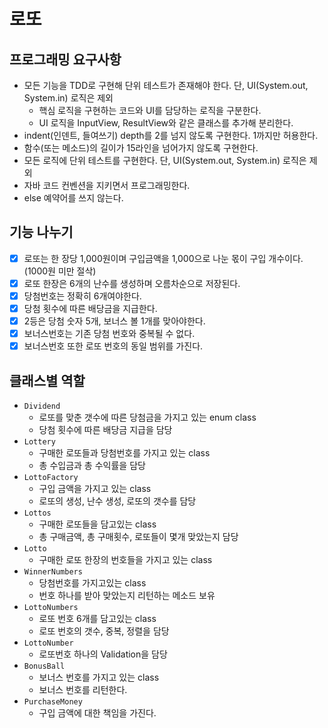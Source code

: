 # 로또
## 프로그래밍 요구사항
* 모든 기능을 TDD로 구현해 단위 테스트가 존재해야 한다. 단, UI(System.out, System.in) 로직은 제외
  * 핵심 로직을 구현하는 코드와 UI를 담당하는 로직을 구분한다.
  * UI 로직을 InputView, ResultView와 같은 클래스를 추가해 분리한다.
* indent(인덴트, 들여쓰기) depth를 2를 넘지 않도록 구현한다. 1까지만 허용한다.
* 함수(또는 메소드)의 길이가 15라인을 넘어가지 않도록 구현한다.
* 모든 로직에 단위 테스트를 구현한다. 단, UI(System.out, System.in) 로직은 제외
* 자바 코드 컨벤션을 지키면서 프로그래밍한다.
* else 예약어를 쓰지 않는다.

## 기능 나누기
- [x] 로또는 한 장당 1,000원이며 구입금액을 1,000으로 나눈 몫이 구입 개수이다.(1000원 미만 절삭)
- [x] 로또 한장은 6개의 난수를 생성하며 오름차순으로 저장된다.
- [x] 당첨번호는 정확히 6개여야한다.
- [x] 당첨 횟수에 따른 배당금을 지급한다.
- [x] 2등은 당첨 숫자 5개, 보너스 볼 1개를 맞아야한다. 
- [x] 보너스번호는 기존 당첨 번호와 중복될 수 없다.
- [x] 보너스번호 또한 로또 번호의 동일 범위를 가진다.

## 클래스별 역할
- `Dividend`
  - 로또를 맞춘 갯수에 따른 당첨금을 가지고 있는 enum class
  - 당첨 횟수에 따른 배당금 지급을 담당
- `Lottery`
  - 구매한 로또들과 당첨번호를 가지고 있는 class
  - 총 수입금과 총 수익률을 담당
- `LottoFactory`
  - 구입 금액을 가지고 있는 class
  - 로또의 생성, 난수 생성, 로또의 갯수를 담당
- `Lottos`
  - 구매한 로또들을 담고있는 class
  - 총 구매금액, 총 구매횟수, 로또들이 몇개 맞았는지 담당
- `Lotto`
  - 구매한 로또 한장의 번호들을 가지고 있는 class
- `WinnerNumbers`
  - 당첨번호를 가지고있는 class
  - 번호 하나를 받아 맞았는지 리턴하는 메소드 보유
- `LottoNumbers`
  - 로또 번호 6개를 담고있는 class 
  - 로또 번호의 갯수, 중복, 정렬을 담당
- `LottoNumber`
  - 로또번호 하나의 Validation을 담당
- `BonusBall`
  - 보너스 번호를 가지고 있는 class
  - 보너스 번호를 리턴한다.
- `PurchaseMoney`
  - 구입 금액에 대한 책임을 가진다.